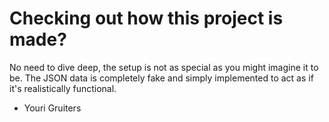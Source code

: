 # Checking out how this project is made?

No need to dive deep, the setup is not as special as you might imagine it to be.
The JSON data is completely fake and simply implemented to act as if it's realistically functional.

- Youri Gruiters
